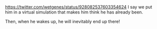https://twitter.com/wetgenes/status/928082537603354624 I say we put him in a virtual simulation that makes him think he has already been.

Then, when he wakes up, he will inevitably end up there!